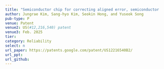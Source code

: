 ```yaml
---
title: "Semiconductor chip for correcting aligned error, semiconductor system for correcting aligned error, and method for correcting aligned error"
author: Jungrae Kim, Sang-hyo Kim, Seokin Hong, and Yuseok Song
pub-type: P
venue: Patent
venue2: US(#12,216,540) patent
venue3: Feb. 2025
tier: 
category: Reliability
select: n
url_paper: https://patents.google.com/patent/US12216540B2/
url_ppt:
url_github:
---
```

